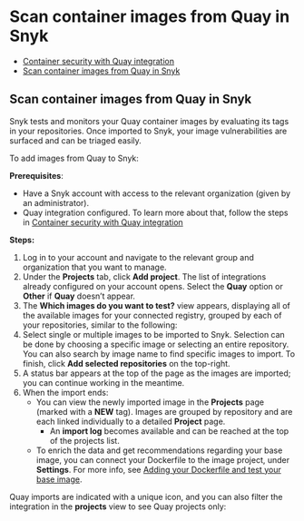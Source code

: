 # Scan container images from Quay in Snyk

* [ Container security with Quay integration](https://github.com/snyk/user-docs/tree/75cbddc84902693171786610d68edd1dc502bd55/hc/en-us/articles/360018445398-Container-security-with-Quay-integration/README.md)
* [ Scan container images from Quay in Snyk](https://github.com/snyk/user-docs/tree/75cbddc84902693171786610d68edd1dc502bd55/hc/en-us/articles/360018308097-Scan-container-images-from-Quay-in-Snyk/README.md)

## Scan container images from Quay in Snyk

Snyk tests and monitors your Quay container images by evaluating its tags in your repositories. Once imported to Snyk, your image vulnerabilities are surfaced and can be triaged easily.

To add images from Quay to Snyk:

**Prerequisites**:

* Have a Snyk account with access to the relevant organization \(given by an administrator\).
* Quay integration configured. To learn more about that, follow the steps in [Container security with Quay integration](https://github.com/snyk/user-docs/tree/75cbddc84902693171786610d68edd1dc502bd55/hc/en-us/articles/360018445398/README.md)

**Steps:**

1. Log in to your account and navigate to the relevant group and organization that you want to manage.
2. Under the **Projects** tab, click **Add project**. The list of integrations already configured on your account opens. Select the **Quay** option or **Other** if **Quay** doesn’t appear.
3. The **Which images do you want to test?** view appears, displaying all of the available images for your connected registry, grouped by each of your repositories, similar to the following:  
4. Select single or multiple images to be imported to Snyk. Selection can be done by choosing a specific image or selecting an entire repository. You can also search by image name to find specific images to import. To finish, click **Add selected repositories** on the top-right. 
5. A status bar appears at the top of the page as the images are imported; you can continue working in the meantime.
6. When the import ends:
   * You can view the newly imported image in the **Projects** page \(marked with a **NEW** tag\). Images are grouped by repository and are each linked individually to a detailed **Project** page.
     * An **import log** becomes available and can be reached at the top of the projects list. 
   * To enrich the data and get recommendations regarding your base image, you can connect your Dockerfile to the image project, under **Settings**. For more info, see [Adding your Dockerfile and test your base image](https://support.snyk.io/hc/articles/360003916218#UUID-9ab347a6-8af0-ef6c-5ebd-cec21fbfab29).

Quay imports are indicated with a unique icon, and you can also filter the integration in the **projects** view to see Quay projects only:

